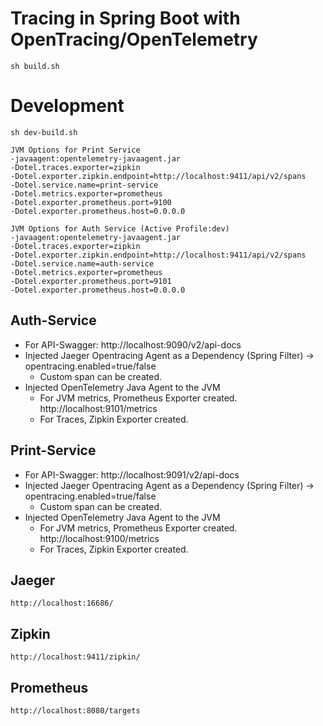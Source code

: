 
# Tracing in Spring Boot with OpenTracing/OpenTelemetry

```
sh build.sh
```

# Development
```
sh dev-build.sh

JVM Options for Print Service
-javaagent:opentelemetry-javaagent.jar
-Dotel.traces.exporter=zipkin
-Dotel.exporter.zipkin.endpoint=http://localhost:9411/api/v2/spans
-Dotel.service.name=print-service
-Dotel.metrics.exporter=prometheus
-Dotel.exporter.prometheus.port=9100
-Dotel.exporter.prometheus.host=0.0.0.0

JVM Options for Auth Service (Active Profile:dev)
-javaagent:opentelemetry-javaagent.jar
-Dotel.traces.exporter=zipkin
-Dotel.exporter.zipkin.endpoint=http://localhost:9411/api/v2/spans
-Dotel.service.name=auth-service
-Dotel.metrics.exporter=prometheus
-Dotel.exporter.prometheus.port=9101
-Dotel.exporter.prometheus.host=0.0.0.0
```

## Auth-Service
* For API-Swagger: http://localhost:9090/v2/api-docs
* Injected Jaeger Opentracing Agent as a Dependency (Spring Filter) -> opentracing.enabled=true/false
  * Custom span can be created.
* Injected OpenTelemetry Java Agent to the JVM
  * For JVM metrics, Prometheus Exporter created. http://localhost:9101/metrics
  * For Traces, Zipkin Exporter created.

## Print-Service
* For API-Swagger: http://localhost:9091/v2/api-docs
* Injected Jaeger Opentracing Agent as a Dependency (Spring Filter) -> opentracing.enabled=true/false
    * Custom span can be created.
* Injected OpenTelemetry Java Agent to the JVM
    * For JVM metrics, Prometheus Exporter created. http://localhost:9100/metrics
    * For Traces, Zipkin Exporter created.



## Jaeger
```
http://localhost:16686/
```

## Zipkin
```
http://localhost:9411/zipkin/
```

## Prometheus
```
http://localhost:8080/targets
```
